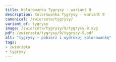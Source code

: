 ```yaml
---
title: Kolorowanka Tygrysy - wariant 9
description: Kolorowanka Tygrysy - wariant 9
canonical: /zwierzeta/tygrysy/
variant_of: tygrysy
image: /zwierzeta/tygrysy/9/tygrysy-9.svg
pdf: /zwierzeta/tygrysy/9/tygrysy-9.pdf
alt: "tygrysy – pobierz i wydrukuj kolorowankę"
tags:
- zwierzeta
- tygrysy
---
```

